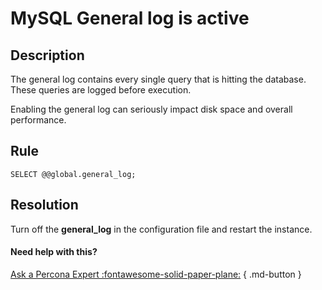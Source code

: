 # MySQL General log is active

## Description
The general log contains every single query that is hitting the database. These queries are logged before execution. 

Enabling the general log can seriously impact disk space and overall performance. 


## Rule
`SELECT @@global.general_log;`


## Resolution
Turn off the **general_log** in the configuration file and restart the instance. 

#### Need help with this?

[Ask a Percona Expert :fontawesome-solid-paper-plane:](https://www.percona.com/about-percona/contact) { .md-button }